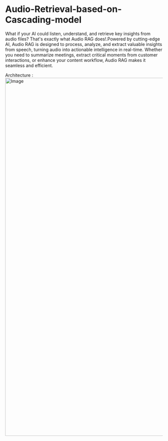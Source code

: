 # Audio-Retrieval-based-on-Cascading-model
What if your AI could listen, understand, and retrieve key insights from audio files? That's exactly what Audio RAG does!.Powered by cutting-edge AI, Audio RAG is designed to process, analyze, and extract valuable insights from speech, turning audio into actionable intelligence in real-time. Whether you need to summarize meetings, extract critical moments from customer interactions, or enhance your content workflow, Audio RAG makes it seamless and efficient.

Architecture :
<img width="1147" alt="Image" src="https://github.com/user-attachments/assets/2a6c77cc-c0ba-4c9e-98c9-29851c0ea9d2" />
